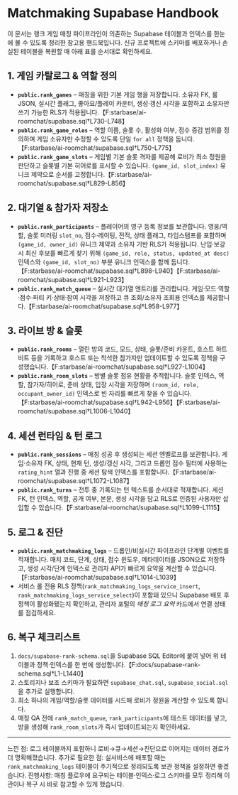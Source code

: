# Matchmaking Supabase Handbook

이 문서는 랭크 게임 매칭 파이프라인이 의존하는 Supabase 테이블과 인덱스를 한눈에 볼 수 있도록 정리한 참고용 핸드북입니다. 신규 프로젝트에 스키마를 배포하거나 손실된 테이블을 복원할 때 아래 표를 순서대로 확인하세요.

## 1. 게임 카탈로그 & 역할 정의

- **`public.rank_games`** – 매칭을 위한 기본 게임 행을 저장합니다. 소유자 FK, 룰 JSON, 실시간 플래그, 좋아요/플레이 카운터, 생성·갱신 시각을 포함하고 소유자만 쓰기 가능한 RLS가 적용됩니다.【F:starbase/ai-roomchat/supabase.sql†L730-L748】
- **`public.rank_game_roles`** – 역할 이름, 슬롯 수, 활성화 여부, 점수 증감 범위를 정의하며 게임 소유자만 수정할 수 있도록 단일 `for all` 정책을 둡니다.【F:starbase/ai-roomchat/supabase.sql†L750-L775】
- **`public.rank_game_slots`** – 게임별 기본 슬롯 격자를 제공해 로비가 최소 정원을 판단하고 슬롯별 기본 히어로를 표시할 수 있습니다. `(game_id, slot_index)` 유니크 제약으로 순서를 고정합니다.【F:starbase/ai-roomchat/supabase.sql†L829-L856】

## 2. 대기열 & 참가자 저장소

- **`public.rank_participants`** – 플레이어의 영구 등록 정보를 보관합니다. 영웅/역할, 슬롯 미러링 `slot_no`, 점수·레이팅, 전적, 상태 플래그, 타임스탬프를 포함하며 `(game_id, owner_id)` 유니크 제약과 소유자 기반 RLS가 적용됩니다. 난입·보강 시 최신 후보를 빠르게 찾기 위해 `(game_id, role, status, updated_at desc)` 인덱스와 `(game_id, slot_no)` 부분 유니크 인덱스를 함께 둡니다.【F:starbase/ai-roomchat/supabase.sql†L898-L940】【F:starbase/ai-roomchat/supabase.sql†L921-L923】
- **`public.rank_match_queue`** – 실시간 대기열 엔트리를 관리합니다. 게임·모드·역할·점수·파티 키·상태·참여 시각을 저장하고 큐 조회/소유자 조회용 인덱스를 제공합니다.【F:starbase/ai-roomchat/supabase.sql†L958-L977】

## 3. 라이브 방 & 슬롯

- **`public.rank_rooms`** – 열린 방의 코드, 모드, 상태, 슬롯/준비 카운트, 호스트 하트비트 등을 기록하고 호스트 또는 착석한 참가자만 업데이트할 수 있도록 정책을 구성했습니다.【F:starbase/ai-roomchat/supabase.sql†L927-L1004】
- **`public.rank_room_slots`** – 방별 슬롯 점유 현황을 추적합니다. 슬롯 인덱스, 역할, 참가자/히어로, 준비 상태, 입장 시각을 저장하며 `(room_id, role, occupant_owner_id)` 인덱스로 빈 자리를 빠르게 찾을 수 있습니다.【F:starbase/ai-roomchat/supabase.sql†L942-L956】【F:starbase/ai-roomchat/supabase.sql†L1006-L1040】

## 4. 세션 런타임 & 턴 로그

- **`public.rank_sessions`** – 매칭 성공 후 생성되는 세션 엔벨로프를 보관합니다. 게임·소유자 FK, 상태, 현재 턴, 생성/갱신 시각, 그리고 드롭인 점수 필터에 사용하는 `rating_hint` 열과 진행 중 세션 탐색 인덱스를 포함합니다.【F:starbase/ai-roomchat/supabase.sql†L1072-L1087】
- **`public.rank_turns`** – 전투 중 기록되는 턴 텍스트를 순서대로 적재합니다. 세션 FK, 턴 인덱스, 역할, 공개 여부, 본문, 생성 시각을 담고 RLS로 인증된 사용자만 삽입할 수 있습니다.【F:starbase/ai-roomchat/supabase.sql†L1099-L1115】

## 5. 로그 & 진단

- **`public.rank_matchmaking_logs`** – 드롭인/비실시간 파이프라인 단계별 이벤트를 적재합니다. 매치 코드, 단계, 상태, 점수 윈도우, 메타데이터를 JSON으로 저장하고, 생성 시각/단계 인덱스로 관리자 API가 빠르게 요약을 계산할 수 있습니다.【F:starbase/ai-roomchat/supabase.sql†L1014-L1039】
- 서비스 롤 전용 RLS 정책(`rank_matchmaking_logs_service_insert`, `rank_matchmaking_logs_service_select`)이 포함돼 있으니 Supabase 배포 후 정책이 활성화됐는지 확인하고, 관리자 포털의 <em>매칭 로그 요약</em> 카드에서 연결 상태를 점검하세요.

## 6. 복구 체크리스트

1. `docs/supabase-rank-schema.sql`을 Supabase SQL Editor에 붙여 넣어 위 테이블과 정책·인덱스를 한 번에 생성합니다.【F:docs/supabase-rank-schema.sql†L1-L1440】
2. 스토리지나 보조 스키마가 필요하면 `supabase_chat.sql`, `supabase_social.sql`을 추가로 실행합니다.
3. 최소 하나의 게임/역할/슬롯 데이터를 시드해 로비가 정원을 계산할 수 있도록 합니다.
4. 매칭 QA 전에 `rank_match_queue`, `rank_participants`에 테스트 데이터를 넣고, 방을 생성해 `rank_room_slots`가 즉시 업데이트되는지 확인하세요.

---

느낀 점: 로그 테이블까지 포함하니 로비→큐→세션→진단으로 이어지는 데이터 경로가 더 명확해졌습니다.
추가로 필요한 점: 실서비스에 배포할 때는 `rank_matchmaking_logs` 테이블이 주기적으로 정리되도록 보관 정책을 설정하면 좋겠습니다.
진행사항: 매칭 플로우에 요구되는 테이블·인덱스·로그 스키마를 모두 정리해 이관이나 복구 시 바로 참고할 수 있게 했습니다.
